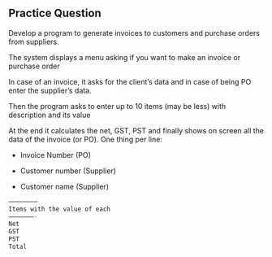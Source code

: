 ## Practice Question
Develop a program to generate invoices to customers and purchase orders from suppliers.

The system displays a menu asking if you want to make an invoice or purchase order

In case of an invoice, it asks for the client’s data  and in case of being PO enter the supplier’s data.

Then the program asks to enter up to 10 items (may be less) with description and its value


At the end it calculates the net, GST, PST and finally shows on screen all the data of the invoice (or PO). One thing per line:

- Invoice Number (PO)

- Customer number (Supplier)

- Customer name (Supplier)

```java
————————
Items with the value of each
———————- 
Net
GST
PST
Total
```

